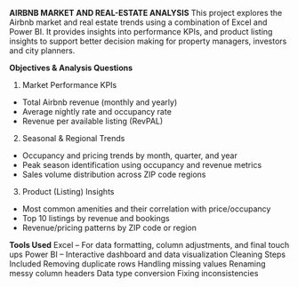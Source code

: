 **AIRBNB MARKET AND REAL-ESTATE ANALYSIS**
This project explores the Airbnb market and real estate trends using a combination of Excel and Power BI. It provides insights into performance KPIs,  and product listing insights to support better decision making for property managers, investors and city planners.

**Objectives & Analysis Questions**
1. Market Performance KPIs
 * Total Airbnb revenue (monthly and yearly)
 * Average nightly rate and occupancy rate
 * Revenue per available listing (RevPAL)

2. Seasonal & Regional Trends
 * Occupancy and pricing trends by month, quarter, and year
 * Peak season identification using occupancy and revenue metrics
 * Sales volume distribution across ZIP code regions

3. Product (Listing) Insights
 * Most common amenities and their correlation with price/occupancy
 * Top 10 listings by revenue and bookings
 * Revenue/pricing patterns by ZIP code or region

**Tools Used**
Excel – For data formatting, column adjustments, and final touch ups
Power BI – Interactive dashboard and data visualization
Cleaning Steps Included
Removing duplicate rows
Handling missing values
Renaming messy column headers
Data type conversion
Fixing inconsistencies
